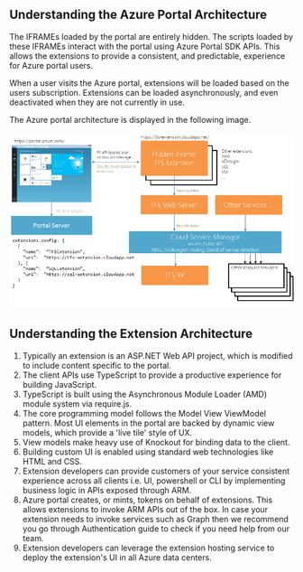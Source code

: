
<a name="portalfxExtensionsArchitectureOverview"></a>
<!-- link to this document is [portalfx-extensions-architecture-overview.md]()
-->

## Understanding the Azure Portal Architecture

The IFRAMEs loaded by the portal are entirely hidden. The scripts loaded by these IFRAMEs interact with the portal using Azure Portal SDK APIs. This allows the extensions to provide a consistent, and predictable, experience for Azure portal users.

When a user visits the Azure portal, extensions will be loaded based on the users subscription. Extensions can be loaded asynchronously, and even deactivated when they are not currently in use.

The Azure portal architecture is displayed in the following image.

 ![alt-text](../media/portalfx-deployment/deployment.png  "Portal Extension Architecture")

## Understanding the Extension Architecture

1.	Typically an extension is an ASP.NET Web API project, which is modified to include content specific to the portal.
1.	The client APIs use TypeScript to provide a productive experience for building JavaScript.
1.	TypeScript is built using the Asynchronous Module Loader (AMD) module system via require.js.
1.	The core programming model follows the Model View ViewModel pattern. Most UI elements in the portal are backed by dynamic view models, which provide a 'live tile' style of UX.
1.	View models make heavy use of Knockout for binding data to the client.
1.	Building custom UI is enabled using standard web technologies like HTML and CSS.
1.	Extension developers can provide customers of your service consistent experience across all clients i.e. UI, powershell or CLI by implementing business logic in APIs exposed through ARM.
1.	Azure portal creates, or mints, tokens on behalf of extensions. This allows extensions to invoke ARM APIs out of the box. In case your extension needs to invoke services such as Graph then we recommend you go through Authentication guide to check if you need help from our team.
1.	Extension developers can leverage the extension hosting service to deploy the extension's UI in all Azure data centers.

